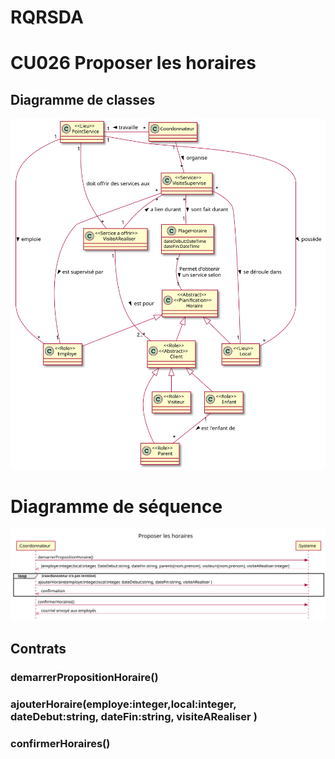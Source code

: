# RQRSDA

# CU026 Proposer les horaires

## Diagramme de classes
![Diagramme de classe](CU26-mdd/CU26-mdd.svg)

# Diagramme de séquence
![Diagramme de séquence](CU26-mdd/DSS-CU26.svg)


## Contrats

### demarrerPropositionHoraire()

### ajouterHoraire(employe:integer,local:integer, dateDebut:string, dateFin:string, visiteARealiser )

### confirmerHoraires()
